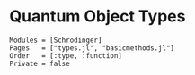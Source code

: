 # Quantum Object Types

```@autodocs
Modules = [Schrodinger]
Pages   = ["types.jl", "basicmethods.jl"]
Order   = [:type, :function]
Private = false
```
